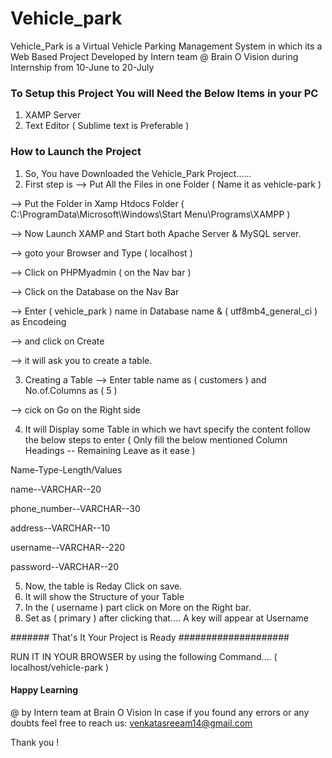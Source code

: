 # Vehicle_park
Vehicle_Park is a Virtual Vehicle Parking Management System in which its a Web Based Project Developed by Intern team @ Brain O Vision during Internship from 10-June to 20-July

### To Setup this Project You will Need the Below Items in your PC ###
1) XAMP Server
2) Text Editor ( Sublime text is Preferable )

### How to Launch the Project ###

1) So, You have Downloaded the Vehicle_Park Project......
2) First step is 
--> Put All the Files in one Folder ( Name it as vehicle-park )

--> Put the Folder in Xamp Htdocs Folder ( C:\ProgramData\Microsoft\Windows\Start Menu\Programs\XAMPP )

--> Now Launch XAMP and Start both Apache Server & MySQL server.

--> goto your Browser and Type ( localhost )

--> Click on PHPMyadmin ( on the Nav bar )

--> Click on the Database on the Nav Bar

--> Enter ( vehicle_park ) name in Database name & ( utf8mb4_general_ci ) as Encodeing

--> and click on Create

--> it will ask you to create a table.

3) Creating a Table 
--> Enter table name as ( customers ) and No.of.Columns as ( 5 )

--> cick on Go on the Right side

4) It will Display some Table in which we havt specify the content follow the below steps to enter ( Only fill the below mentioned Column Headings -- Remaining Leave as it ease )

 Name-Type-Length/Values
 
 
name--VARCHAR--20

phone_number--VARCHAR--30

address--VARCHAR--10

username--VARCHAR--220

password--VARCHAR--20

5) Now, the table is Reday Click on save.
6) It will show the Structure of your Table
7) In the ( username ) part click on More on the Right bar.
8) Set as ( primary ) after clicking that.... A key will appear at Username


####### That's It Your Project is Ready ####################

RUN IT IN YOUR BROWSER by using the following Command.... ( localhost/vehicle-park )

#### Happy Learning ####

@ by Intern team at Brain O Vision
In case if you found any errors or any doubts feel free to reach us:
venkatasreeam14@gmail.com

Thank you !
